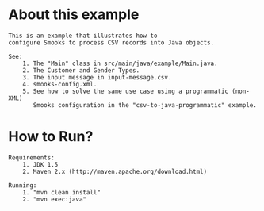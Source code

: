 About this example
==================
    This is an example that illustrates how to
    configure Smooks to process CSV records into Java objects.

    See:
        1. The "Main" class in src/main/java/example/Main.java.
        2. The Customer and Gender Types.
        3. The input message in input-message.csv.
        4. smooks-config.xml.
        5. See how to solve the same use case using a programmatic (non-XML)
           Smooks configuration in the "csv-to-java-programmatic" example.

How to Run?
===========
    Requirements:
        1. JDK 1.5
        2. Maven 2.x (http://maven.apache.org/download.html)

    Running:
        1. "mvn clean install"
        2. "mvn exec:java"